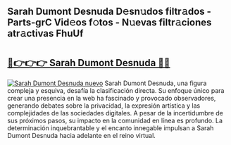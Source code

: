 ## Sarah Dumont Desnuda D𝚎sn𝚞dos filtr𝚊dos - Parts-grC Vid𝚎os f𝚘tos - N𝚞evas filtr𝚊ciones atr𝚊ctivas FhuUf

# <h2><a href="http://mbaypa.tromn.icu/?c=Sarah+Dumont+Desnuda">🔗👉👉👉 Sarah Dumont Desnuda 🔗🔗</a></h2>

[![Sarah Dumont Desnuda nuevo](https://i.imgur.com/pEAQMta.gif)](http://mbaypa.tromn.icu/?c=Sarah+Dumont+Desnuda)
Sarah Dumont Desnuda, una figura compleja y esquiva, desafía la clasificación directa. Su enfoque único para crear una presencia en la web ha fascinado y provocado observadores, generando debates sobre la privacidad, la expresión artística y las complejidades de las sociedades digitales. A pesar de la incertidumbre de sus próximos pasos, su impacto en la comunidad en línea es profundo. La determinación inquebrantable y el encanto innegable impulsan a Sarah Dumont Desnuda hacia adelante en el reino virtual.
